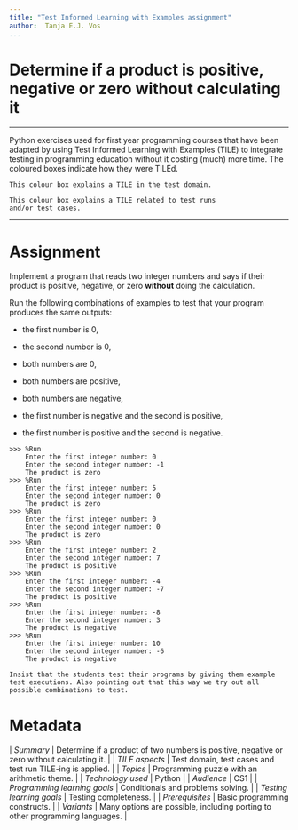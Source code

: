 ```yaml
---
title: "Test Informed Learning with Examples assignment"
author:  Tanja E.J. Vos
...
```


# Determine if a product is positive, negative or zero without calculating it



------------------------------------------------------------------------

Python exercises used for first year programming courses that
have been adapted by using Test Informed Learning with Examples (TILE)
to integrate testing in programming education without it costing (much)
more time. The coloured boxes indicate how they were TILEd.

```testdomaintile
This colour box explains a TILE in the test domain.
```

```testruntile
This colour box explains a TILE related to test runs 
and/or test cases.
```
------------------------------------------------------------------------

# Assignment

Implement a program that reads two integer numbers and says if their
product is positive, negative, or zero **without** doing the
calculation.

Run the following combinations of examples to test that your program
produces the same outputs:

-   the first number is 0,

-   the second number is 0,

-   both numbers are 0,

-   both numbers are positive,

-   both numbers are negative,

-   the first number is negative and the second is positive,

-   the first number is positive and the second is negative.

```small
>>> %Run
    Enter the first integer number: 0
    Enter the second integer number: -1
    The product is zero
>>> %Run 
    Enter the first integer number: 5
    Enter the second integer number: 0
    The product is zero
>>> %Run 
    Enter the first integer number: 0
    Enter the second integer number: 0
    The product is zero
>>> %Run 
    Enter the first integer number: 2
    Enter the second integer number: 7
    The product is positive
>>> %Run 
    Enter the first integer number: -4
    Enter the second integer number: -7
    The product is positive
>>> %Run 
    Enter the first integer number: -8
    Enter the second integer number: 3
    The product is negative
>>> %Run 
    Enter the first integer number: 10
    Enter the second integer number: -6
    The product is negative
```

```testruntile
Insist that the students test their programs by giving them example
test executions. Also pointing out that this way we try out all
possible combinations to test.
```


# Metadata

| *Summary*                     | Determine if a product of two numbers is positive, negative or zero without calculating it. |
| *TILE aspects*                | Test domain, test cases and test run TILE-ing is applied. |
| *Topics*                      | Programming puzzle with an arithmetic theme. |
| *Technology used*             | Python |
| *Audience*                    | CS1 |
| *Programming learning goals*  | Conditionals and problems solving. |
| *Testing learning goals*      | Testing completeness. |
| *Prerequisites*               | Basic programming constructs. |
| *Variants*                    | Many options are possible, including porting to other programming languages. |    


